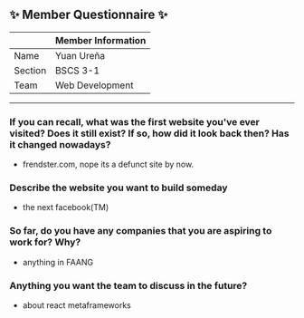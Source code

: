 ## :sparkles: Member Questionnaire :sparkles:

|                        | Member Information                                                          |
|------------------------|-----------------------------------------------------------------------------|
| Name                   | Yuan Ureña                                                                  |
| Section                | BSCS 3-1                                                                    |
| Team                   | Web Development                                                             |

-------

### If you can recall, what was the first website you've ever visited? Does it still exist? If so, how did it look back then? Has it changed nowadays?
- frendster.com, nope its a defunct site by now.

### Describe the website you want to build someday
- the next facebook(TM)

### So far, do you have any companies that you are aspiring to work for? Why?
- anything in FAANG

### Anything you want the team to discuss in the future?
- about react metaframeworks

